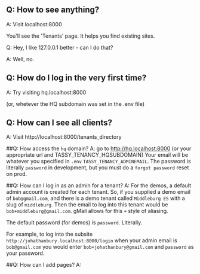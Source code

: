 ## Q: How to see anything?
A: Visit localhost:8000

You'll see the 'Tenants' page. It helps you find existing sites.

Q: Hey, I like 127.0.0.1 better - can I do that?

A: Well, no. 

## Q: How do I log in the very first time?
A: Try visiting hq.localhost:8000

(or, whetever the HQ subdomain was set in the .env file)

## Q: How can I see all clients?
A: Visit http://localhost:8000/tenants_directory

##Q: How access the `hq` domain?
A: go to http://hq.localhost:8000 (or your appropriate url and TASSY_TENANCY_HQSUBDOMAIN)
Your email will be whatever you specified in `.env` `TASSY_TENANCY_ADMINEMAIL`. The password is 
literally `password` in development, but you must do a `forgot password` reset on prod.

##Q: How can I log in as an admin for a tenant?
A: For the demos, a default admin account is created for each tenant.
    So, if you supplied a demo email of `bob@gmail.com`, and there is a demo tenant called
    `Middleburg ES` with a slug of `middleburg`. Then the email to log into this tenant would be 
    `bob+middleburg@gmail.com`.  gMail allows for this `+` style of aliasing.

The default password (for demos) is `password`. Literally. 

For example, to log into the 
subsite `http://johathanbury.localhost:8000/login` when your admin email is `bob@gmail.com`
you would enter `bob+johathanbury@gmail.com` and `password` as your password.

##Q: How can I add pages?
A: 